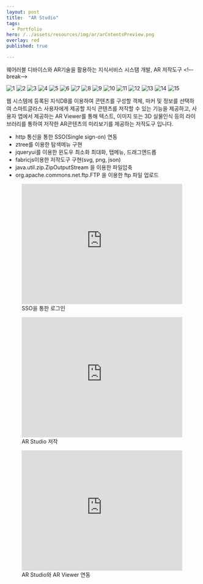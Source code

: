 ```yaml
---
layout: post
title:  "AR Studio"
tags:
  - Portfolio
hero: /../assets/resources/img/ar/arCntentsPreview.png
overlay: red
published: true

---
```

웨어러블 디바이스와 AR기술을 활용하는 지식서비스 시스탬 개발, AR 저작도구
<!–-break-–>

<div class="container">
	<div id="slides">
		<img src="{{ site.url }}/assets/resources/img/ar/login.png" alt="1">
      	<img src="{{ site.url }}/assets/resources/img/ar/main.png" alt="2">
      	<img src="{{ site.url }}/assets/resources/img/ar/load.png" alt="3">
      	<img src="{{ site.url }}/assets/resources/img/ar/setting.png" alt="4">
      	<img src="{{ site.url }}/assets/resources/img/ar/make.png" alt="5">
      	<img src="{{ site.url }}/assets/resources/img/ar/preview.png" alt="6">
      	<img src="{{ site.url }}/assets/resources/img/ar/arCntentsPreview.png" alt="7">
      	<img src="{{ site.url }}/assets/resources/img/ar/downloadMenu.png" alt="8">
      	<img src="{{ site.url }}/assets/resources/img/ar/export.png" alt="9">
      	<img src="{{ site.url }}/assets/resources/img/ar/exportPreview.png" alt="10">
      	<img src="{{ site.url }}/assets/resources/img/ar/imgExport.png" alt="11">
      	<img src="{{ site.url }}/assets/resources/img/ar/jsonExport.png" alt="12">
      	<img src="{{ site.url }}/assets/resources/img/ar/download1.png" alt="13">
      	<img src="{{ site.url }}/assets/resources/img/ar/download2.png" alt="14">
      	<img src="{{ site.url }}/assets/resources/img/ar/svgExport.png" alt="15">
	</div>
</div>

<script src="https://code.jquery.com/jquery-1.9.1.min.js"></script>
<script src="{{ site.url }}/assets/slider/js/jquery.slides.min.js"></script>
<script>
	$(function() {
		$('#slides').slidesjs({
        width: 940,
        height: 528,
        play: {
        		active: true,
          		auto: true,
          		interval: 1000,
          		swap: true
        	}
      	});
    });
</script>

웹 시스템에 등록된 지식DB를 이용하여 콘텐츠를 구성할 객체, 마커 및 정보를 선택하여 스마트글라스 사용자에게 제공할 지식 콘텐츠를 저작할 수 있는 기능을 제공하고, 사용자 앱에서 제공하는 AR Viewer를 통해 텍스트, 이미지 또는 3D 실물인식 등의 라이브러리를 통하여 저작한 AR콘텐츠의 미리보기를 제공하는 저작도구 입니다.  

<ul>
	<li>http 통신을 통한 SSO(Single sign-on) 연동</li>
  	<li>ztree를 이용한 탐색메뉴 구현</li>
  	<li>jqueryui를 이용한 윈도우 최소화 최대화, 탭메뉴, 드래그앤드롭</li>
  	<li>fabricjs이용한 저작도구 구현(svg, png, json)</li>
  	<li>java.util.zip.ZipOutputStream 을 이용한 파일압축</li>
  	<li>org.apache.commons.net.ftp.FTP 을 이용한 ftp 파일 업로드</li>
</ul>

<figure>
	<iframe width="420" height="315" src="https://www.youtube.com/embed/kTfG6BMFyrQ" frameborder="0" allowfullscreen></iframe>
 	<figcaption>SSO을 통한 로그인</figcaption>
</figure>

<figure>
	<iframe width="420" height="315" src="https://www.youtube.com/embed/LBPEEe_pCTE" frameborder="0" allowfullscreen></iframe>
 	<figcaption>AR Studio 저작</figcaption>
</figure>

<figure>
	<iframe width="420" height="315" src="https://www.youtube.com/embed/VRFE9gTIlwo" frameborder="0" allowfullscreen></iframe>
 	<figcaption>AR Studio와 AR Viewer 연동</figcaption>
</figure>
